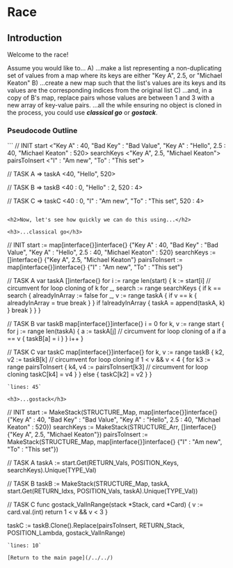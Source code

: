  <h1>Race</h1>

 <h2>Introduction</h2>

 Welcome to the race!

 Assume you would like to...
   A) ...make a list representing a non-duplicating set of values from a map where its keys are either "Key A", 2.5, or "Michael Keaton"
   B) ...create a new map such that the list's values are its keys and its values are the corresponding indices from the original list 
   C) ...and, in a copy of B's map, replace pairs whose values are between 1 and 3 with a new array of key-value pairs.
 ...all the while ensuring no object is cloned in the process, you could use ***classical go*** or ***gostack***.

<h3>Pseudocode Outline</h3>
```
// INIT
start <"Key A" : 40, "Bad Key" : "Bad Value", "Key A" : "Hello", 2.5 : 40, "Michael Keaton" : 520>
searchKeys <"Key A", 2.5, "Michael Keaton">
pairsToInsert <"I" : "Am new", "To" : "This set">
 
// TASK A
=> taskA <40, "Hello", 520>
 
// TASK B
=> taskB <40 : 0, "Hello" : 2, 520 : 4>

// TASK C
=> taskC <40 : 0, "I" : "Am new", "To" : "This set", 520 : 4>
```

<h2>Now, let's see how quickly we can do this using...</h2>

<h3>...classical go</h3>
```
// INIT
start := map[interface{}]interface{} {"Key A" : 40, "Bad Key" : "Bad Value", "Key A" : "Hello", 2.5 : 40, "Michael Keaton" : 520}
searchKeys := []interface{} {"Key A", 2.5, "Michael Keaton"}
pairsToInsert := map[interface{}]interface{} {"I" : "Am new", "To" : "This set"}
 
// TASK A
var taskA []interface{}
for i := range len(start) {
    k := start[i] // circumvent for loop cloning of k
    for _, search := range searchKeys {
        if k == search {
            alreadyInArray := false
            for _, v := range taskA {
                if v == k {
                    alreadyInArray = true
                    break
                }
            }
            if !alreadyInArray {
                taskA = append(taskA, k)
            }
            break
        }
    }
}
 
// TASK B
var taskB map[interface{}]interface{}
i = 0
for k, v := range start {
    for j := range len(taskA) {
        a := taskA[j] // circumvent for loop cloning of a
        if a == v {
            taskB[a] = i
        }
    }
    i++
}

// TASK C
var taskC map[interface{}]interface{}
for k, v := range taskB {
    k2, v2 := taskB[k] // circumvent for loop cloning
    if 1 < v && v < 4 {
        for k3 := range pairsToInsert {
            k4, v4 := pairsToInsert[k3] // circumvent for loop cloning
            taskC[k4] = v4
        }
    } else {
        taskC[k2] = v2
    }
}
```
`lines: 45`

<h3>...gostack</h3>
```
// INIT
start := MakeStack(STRUCTURE_Map, map[interface{}]interface{} {"Key A" : 40, "Bad Key" : "Bad Value", "Key A" : "Hello", 2.5 : 40, "Michael Keaton" : 520})
searchKeys := MakeStack(STRUCTURE_Arr, []interface{} {"Key A", 2.5, "Michael Keaton"})
pairsToInsert := MakeStack(STRUCTURE_Map, map[interface{}]interface{} {"I" : "Am new", "To" : "This set"})

// TASK A
taskA := start.Get(RETURN_Vals, POSITION_Keys, searchKeys).Unique(TYPE_Val)

// TASK B
taskB := MakeStack(STRUCTURE_Map, taskA, start.Get(RETURN_Idxs, POSITION_Vals, taskA).Unique(TYPE_Val))

 // TASK C
func gostack_ValInRange(stack *Stack, card *Card) {
    v := card.val.(int)
	return 1 < v && v < 3
}

taskC := taskB.Clone().Replace(pairsToInsert, RETURN_Stack, POSITION_Lambda, gostack_ValInRange)
```
`lines: 10`

[Return to the main page](/../../)
